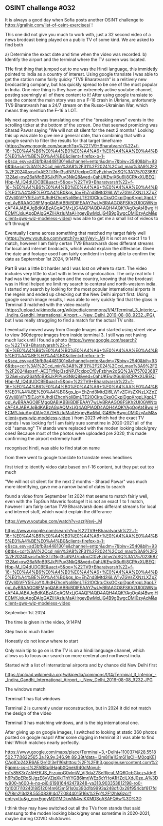 ## OSINT challenge #032


It is always a good day when Sofia posts another OSINT challenge to https://gralhix.com/list-of-osint-exercises/ ! 

This one did not give you much to work with, just a 32 second video of a news brodcast being played on a public TV of some kind. We are asked to find both 

a) Determine the exact date and time when the video was recorded.
b) Identify the airport and the terminal where the TV screen was located.

THe first thing that jumped out to me was the Hindi language, this immidetly pointed to India as a country of interest. Using google translate I was able to get the station name fairly quicky "TV9 Bharatvarsh" is a relitively new brodcasting company, but has quickly spread to be one of the most popular in India. One nice thing is they have an extremely active youtube channel, posting seemingly all of there content to it! After using google translate to see the content the main story was on a F-16 crash in Ukriane, unfortunetly TV9 Bharatvarsh has a 24/7 stream on the Russo-Ukrainian War, which means they mention the F-16 a LOT.

My next approch was translating one of the "breaking news" events in the scrolling ticker at the bottom of the screen. One that seemed promicing was Sharad Pawar saying "We will not sit silent for the next 2 months" Looking this up was able to give me a general date, than combining that with a google search to filter the results for that target timeframe (https://www.google.com/search?q=%22TV9+Bharatvarsh%22+f-16+%E0%A4%B6%E0%A4%B0%E0%A4%A6+%E0%A4%AA%E0%A4%B5%E0%A4%BE%E0%A4%B0&client=firefox-b-1-e&sca_esv=ad3bfb9a4481301e&channel=entpr&udm=7&biw=2540&bih=936&tbs=cdr%3A1%2Ccd_min%3A8%2F31%2F2024%2Ccd_max%3A9%2F2%2F2024&sxsrf=AE3TifNgl3sdNPJ7cxIpcCf0yFzbhw2dSQ%3A1757023687132&ei=xw26aNfqB9SJkPIPuv3NkQ8&ved=0ahUKEwiX6u6lj8CPAxXUBEQIHbp-M_IQ4dUDCBE&uact=5&oq=%22TV9+Bharatvarsh%22+f-16+%E0%A4%B6%E0%A4%B0%E0%A4%A6+%E0%A4%AA%E0%A4%B5%E0%A4%BE%E0%A4%B0&gs_lp=EhZnd3Mtd2l6LW1vZGVsZXNzLXZpZGVvIi0iVFY5IEJoYXJhdHZhcnNoIiBmLTE2IOCktuCksOCkpiDgpKrgpLXgpL7gpLAyBRAAGO8FMggQABiABBiiBDIFEAAY7wUyBRAAGO8FSKh2UI0GWNtxcAF4AJABAJgBdKABzAGqAQMxLjG4AQPIAQD4AQH4AQKYAgOgAt4BwgIHECMYJxiuApgDAIgGAZIHAzIuMaAHrgeyBwMxLjG4B9gBwgcDMi0zyAcM&sclient=gws-wiz-modeless-video) was able to get me a small list of videos to sift through! 

Eventually I came across something that matched my target fairly well (https://www.youtube.com/watch?v=azrjVevj-_M) it is not an exact 1 to 1 match, however I am fairly certan TV9 Bharatvarsh does differant streams for local and internet brodcasts, which would explain the differance. Given the date and footage used I am fairly confident in being able to confirm the date as Septermber 1st 2024, 9:14PM.

Part B was a little bit harder and I was lost on where to start. The video includes very little to start with in terms of geolocation. The only real info I had was the language spoken and the country, knowing that the brodcast was in Hindi helped me limit my search to centeral and north-western india. I started my search by looking for the most popular international airports in the regein and ended up checking out the New Delhi airport first. Using google search image results, I was able to very quickly find that the glass in Terminal 3 matched with the video exactly (https://upload.wikimedia.org/wikipedia/commons/f/f4/Terminal_3_Interior_-_Indira_Gandhi_International_Airport_-_New_Delhi_2016-08-08_9232.JPG), but I was really struggling to find a match for the actual TV units.

I eventually moved away from Google Images and started using street view to view 360degree images from inside terminal 3. I still was not having much luck until I found a photo (https://www.google.com/search?q=%22TV9+Bharatvarsh%22+f-16+%E0%A4%B6%E0%A4%B0%E0%A4%A6+%E0%A4%AA%E0%A4%B5%E0%A4%BE%E0%A4%B0&client=firefox-b-1-e&sca_esv=ad3bfb9a4481301e&channel=entpr&udm=7&biw=2540&bih=936&tbs=cdr%3A1%2Ccd_min%3A8%2F31%2F2024%2Ccd_max%3A9%2F2%2F2024&sxsrf=AE3TifNgl3sdNPJ7cxIpcCf0yFzbhw2dSQ%3A1757023687132&ei=xw26aNfqB9SJkPIPuv3NkQ8&ved=0ahUKEwiX6u6lj8CPAxXUBEQIHbp-M_IQ4dUDCBE&uact=5&oq=%22TV9+Bharatvarsh%22+f-16+%E0%A4%B6%E0%A4%B0%E0%A4%A6+%E0%A4%AA%E0%A4%B5%E0%A4%BE%E0%A4%B0&gs_lp=EhZnd3Mtd2l6LW1vZGVsZXNzLXZpZGVvIi0iVFY5IEJoYXJhdHZhcnNoIiBmLTE2IOCktuCksOCkpiDgpKrgpLXgpL7gpLAyBRAAGO8FMggQABiABBiiBDIFEAAY7wUyBRAAGO8FSKh2UI0GWNtxcAF4AJABAJgBdKABzAGqAQMxLjG4AQPIAQD4AQH4AQKYAgOgAt4BwgIHECMYJxiuApgDAIgGAZIHAzIuMaAHrgeyBwMxLjG4B9gBwgcDMi0zyAcM&sclient=gws-wiz-modeless-video
) from 2023 which had the exact TV stands I was looking for! I am fairly sure sometime in 2020-2021 all of the old "samsung" TV stands were replaced with the moden looking black/grey ones! Because most of the photos were uploaded pre 2020, this made confirming the airport extremely hard!



recognised hindi, was able to find station name

from there went to google translate to translate news headlines

first tried to identify video date based on f-16 content, but they put out too much

"We will not sit silent for the next 2 months - Sharad Pawar" was much more identifying, gave me a narrow band of dates to search

found a video from September 1st 2024 that seems to match fairly well, even with the TopGun Maveric footage! It is not an exact 1 to 1 match, however I am fairly certan TV9 Bharatvarsh does differant streams for local and internet stuff, which would explain the differance

https://www.youtube.com/watch?v=azrjVevj-_M

https://www.google.com/search?q=%22TV9+Bharatvarsh%22+f-16+%E0%A4%B6%E0%A4%B0%E0%A4%A6+%E0%A4%AA%E0%A4%B5%E0%A4%BE%E0%A4%B0&client=firefox-b-1-e&sca_esv=ad3bfb9a4481301e&channel=entpr&udm=7&biw=2540&bih=936&tbs=cdr%3A1%2Ccd_min%3A8%2F31%2F2024%2Ccd_max%3A9%2F2%2F2024&sxsrf=AE3TifNgl3sdNPJ7cxIpcCf0yFzbhw2dSQ%3A1757023687132&ei=xw26aNfqB9SJkPIPuv3NkQ8&ved=0ahUKEwiX6u6lj8CPAxXUBEQIHbp-M_IQ4dUDCBE&uact=5&oq=%22TV9+Bharatvarsh%22+f-16+%E0%A4%B6%E0%A4%B0%E0%A4%A6+%E0%A4%AA%E0%A4%B5%E0%A4%BE%E0%A4%B0&gs_lp=EhZnd3Mtd2l6LW1vZGVsZXNzLXZpZGVvIi0iVFY5IEJoYXJhdHZhcnNoIiBmLTE2IOCktuCksOCkpiDgpKrgpLXgpL7gpLAyBRAAGO8FMggQABiABBiiBDIFEAAY7wUyBRAAGO8FSKh2UI0GWNtxcAF4AJABAJgBdKABzAGqAQMxLjG4AQPIAQD4AQH4AQKYAgOgAt4BwgIHECMYJxiuApgDAIgGAZIHAzIuMaAHrgeyBwMxLjG4B9gBwgcDMi0zyAcM&sclient=gws-wiz-modeless-video

September 1st 2024

The time is given in the video, 9:14PM

Step two is much harder

Honestly do not know where to start

Only main tip to go on is the TV is on a hindi language channel, which allows us to focus our search on more centeral and northwest india.

Started with a list of international airports and by chance did New Delhi first

https://upload.wikimedia.org/wikipedia/commons/f/f4/Terminal_3_Interior_-_Indira_Gandhi_International_Airport_-_New_Delhi_2016-08-08_9232.JPG

The windows match

Terminal 1 has flat windows

Terminal 2 is currently under reconstruction, but in 2024 it did not match the design of the video

Terminal 3 has matching windows, and is the big international one.

After giving up on google images, I switched to looking at static 360 photos posted on google maps! After some digging in terminal 3 I was able to find this! Which matches nearly perfectly.

https://www.google.com/maps/place/Terminal+3,+Delhi+110037/@28.5518502,77.0822565,3a,19.9y,346.9h,89.38t/data=!3m8!1e1!3m6!1sCIHM0ogKEICAgICp24XR6AE!2e10!3e11!6shttps:%2F%2Flh3.googleusercontent.com%2Fgpms-cs-s%2FAB8u6HagbXQnek940cMqyul-mTs85K3r7zAHEKJS_FrzuxpG0vlmW_Vj3daZ7SeRljeuLMQ6OcbGkczsJdgSh6PsBpERqSlJgzE8yVZjqXklThYYGB6lmrjWEz6cYHoA1HZcjLXdJ0ze_A%3Dw900-h600-k-no-pi0.619816442479248-ya313.903353812198-ro0-fo100!7i10240!8i5120!4m6!3m5!1s0x390d1b9993a248df:0x28f954cbf617fd67!8m2!3d28.5550838!4d77.0844015!16s%2Fg%2F12hls6zcr?entry=ttu&g_ep=EgoyMDI1MDkwMi4wIKXMDSoASAFQAw%3D%3D

I think they may have switched out all the TVs from stands that said samsung to the moden looking black/grey ones sometime in 2020-2021, maybe during COVID shutdowns

